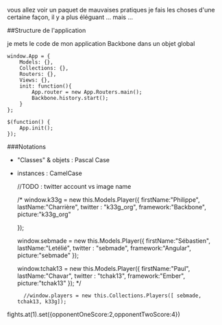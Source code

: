 
vous allez voir un paquet de mauvaises pratiques
je fais les choses d'une certaine façon, il y a plus éléguant ... mais ...


##Structure de l'application

je mets le code de mon application Backbone dans un objet global

    window.App = {
        Models: {},
        Collections: {},
        Routers: {},
        Views: {},
        init: function(){
            App.router = new App.Routers.main();
            Backbone.history.start();
        }
    };

    $(function() {
        App.init();
    });

###Notations

- "Classes" & objets : Pascal Case
- instances : CamelCase


    //TODO : twitter account vs image name

    /*
    window.k33g = new this.Models.Player({
        firstName:"Philippe",
        lastName:"Charrière",
        twitter : "k33g_org",
        framework:"Backbone",
        picture:"k33g_org"

    });

    window.sebmade = new this.Models.Player({
        firstName:"Sébastien",
        lastName:"Letélié",
        twitter : "sebmade",
        framework:"Angular",
        picture:"sebmade"
    });

    window.tchak13 = new this.Models.Player({
        firstName:"Paul",
        lastName:"Chavar",
        twitter : "tchak13",
        framework:"Ember",
        picture:"tchak13"
    });
    */

        //window.players = new this.Collections.Players([ sebmade, tchak13, k33g]);


fights.at(1).set({opponentOneScore:2,opponentTwoScore:4})